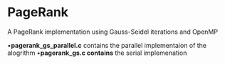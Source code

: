 # PageRank
A PageRank implementation using Gauss-Seidel iterations and OpenMP

•**pagerank_gs_parallel.c** contains the parallel implementaion of the alogrithm
•**pagerank_gs.c contains** the serial implemenation
